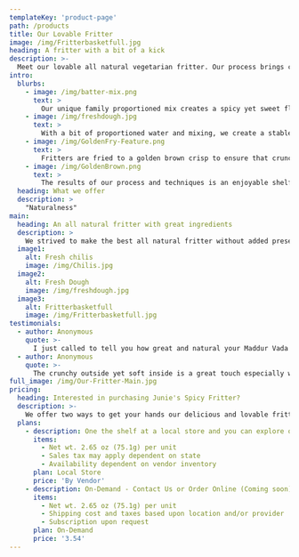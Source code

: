 ```yaml
---
templateKey: 'product-page'
path: /products
title: Our Lovable Fritter
image: /img/Fritterbasketfull.jpg
heading: A fritter with a bit of a kick
description: >-
  Meet our lovable all natural vegetarian fritter. Our process brings complex ingredients and techniques together to make our wonderful fritters.
intro:
  blurbs:
    - image: /img/batter-mix.png
      text: >
        Our unique family proportioned mix creates a spicy yet sweet flavoring that becomes suitable for formulating a full batter.
    - image: /img/freshdough.jpg
      text: >
        With a bit of proportioned water and mixing, we create a stable batter that is ready to be transformed into the appropriate size and shape for frying.
    - image: /img/GoldenFry-Feature.png
      text: >
        Fritters are fried to a golden brown crisp to ensure that crunchy outside with soft chewy inside as you make your way to the middle.  
    - image: /img/GoldenBrown.png
      text: >
        The results of our process and techniques is an enjoyable shelf stable fritter that is vegetarian and that can be shared with our local community, partners, and at events (e.g., sports, concerts).
  heading: What we offer
  description: >
    "Naturalness"
main:
  heading: An all natural fritter with great ingredients
  description: >
    We strived to make the best all natural fritter without added preservatives and made in the USA.  Our ingredients include the following Rice Flour, All Purpose Flour, Cream of Wheat, Gram Flour, Onions, Green Chilis, Coriander Leaf, Salt, Sugar, Corn Oil, and Water.
  image1:
    alt: Fresh chilis
    image: /img/Chilis.jpg
  image2:
    alt: Fresh Dough
    image: /img/freshdough.jpg
  image3:
    alt: Fritterbasketfull
    image: /img/Fritterbasketfull.jpg
testimonials:
  - author: Anonymous
    quote: >-
      I just called to tell you how great and natural your Maddur Vada [fritter] is and how excited I am each time I have one.    
  - author: Anonymous
    quote: >-
      The crunchy outside yet soft inside is a great touch especially with the chilis.  They sneak up on you in the most happy and pleasant manner.
full_image: /img/Our-Fritter-Main.jpg
pricing:
  heading: Interested in purchasing Junie's Spicy Fritter?
  description: >-
    We offer two ways to get your hands our delicious and lovable fritter: In-Store and On-Demand.
  plans:
    - description: One the shelf at a local store and you can explore our partners stores as well!  Explore our shop section.
      items:
        - Net wt. 2.65 oz (75.1g) per unit
        - Sales tax may apply dependent on state
        - Availability dependent on vendor inventory
      plan: Local Store
      price: 'By Vendor'
    - description: On-Demand - Contact Us or Order Online (Coming soon).  See instructions under our shop section.
      items:
        - Net wt. 2.65 oz (75.1g) per unit
        - Shipping cost and taxes based upon location and/or provider
        - Subscription upon request
      plan: On-Demand
      price: '3.54'
---
```

